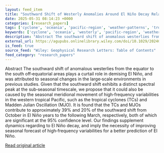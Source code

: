 ```yaml
---
layout: feed_item
title: "Southward Shift of Westerly Anomalies Around El Niño Decay Related to High‐Frequency Variabilities"
date: 2025-05-31 08:14:23 +0000
categories: [research_papers]
tags: ['cyclone', 'oceania', 'pacific-region', 'weather-patterns', 'tropical-storms', 'el-nino']
keywords: ['cyclone', 'oceania', 'westerly', 'pacific-region', 'weather-patterns', 'southward', 'tropical-storms', 'shift']
description: "Abstract The southward shift of anomalous westerlies from the equator to the south off‐equatorial areas plays a curtail role in demising El Niño, and was att..."
external_url: https://agupubs.onlinelibrary.wiley.com/doi/10.1029/2024GL113964?af=R
is_feed: true
source_feed: "Wiley: Geophysical Research Letters: Table of Contents"
feed_category: "research_papers"
---
```


Abstract The southward shift of anomalous westerlies from the equator to the south off‐equatorial areas plays a curtail role in demising El Niño, and was attributed to seasonal changes in the large‐scale environments in previous studies. Given that the southward shift exhibits a distinct spectral peak at the sub‐seasonal timescale, we propose that it could also be caused by the seasonal meridional movement of high‐frequency variabilities in the western tropical Pacific, such as the tropical cyclones (TCs) and Madden Julian Oscillation (MJO). It is found that the TCs and MJOs contribute to approximately 39% and 20% of the southward shift from October in El Niño years to the following March, respectively, both of which are significant at the 95% confidence level. Our findings supplement dynamics regarding to El Niño decay, and imply the necessity of improving seasonal forecast of high‐frequency variabilities for a better prediction of El Niño.

[Read original article](https://agupubs.onlinelibrary.wiley.com/doi/10.1029/2024GL113964?af=R)
